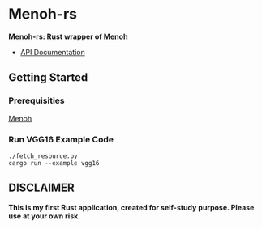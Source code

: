 # Menoh-rs

**Menoh-rs: Rust wrapper of [Menoh](https://github.com/pfnet-research/menoh)**  
  
* [API Documentation](https://Y-Nak.github.io/menoh-rs/menoh)

## Getting Started

### Prerequisities
[Menoh](https://github.com/pfnet-research/menoh)

### Run VGG16 Example Code 

```
./fetch_resource.py
cargo run --example vgg16
```

## DISCLAIMER
**This is my first Rust application, created for self-study purpose. 
Please use at your own risk.**
